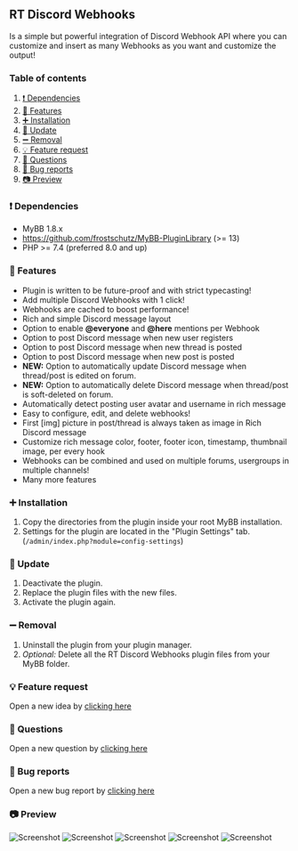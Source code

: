 ## RT Discord Webhooks
Is a simple but powerful integration of Discord Webhook API where you can customize and insert as many Webhooks as you want and customize the output!

### Table of contents
1. [❗ Dependencies](#-dependencies)
2. [📃 Features](#-features)
3. [➕ Installation](#-installation)
4. [🔼 Update](#-update)
5. [➖ Removal](#-removal)
6. [💡 Feature request](#-feature-request)
7. [🙏 Questions](#-questions)
8. [🐞 Bug reports](#-bug-reports)
9. [📷 Preview](#-preview)

### ❗ Dependencies
- MyBB 1.8.x
- https://github.com/frostschutz/MyBB-PluginLibrary (>= 13)
- PHP >= 7.4 (preferred 8.0 and up)

### 📃 Features
* Plugin is written to be future-proof and with strict typecasting!
* Add multiple Discord Webhooks with 1 click!
* Webhooks are cached to boost performance!
* Rich and simple Discord message layout
* Option to enable **@everyone** and **@here** mentions per Webhook
* Option to post Discord message when new user registers
* Option to post Discord message when new thread is posted
* Option to post Discord message when new post is posted
* **NEW:** Option to automatically update Discord message when thread/post is edited on forum.
* **NEW:** Option to automatically delete Discord message when thread/post is soft-deleted on forum.
* Automatically detect posting user avatar and username in rich message
* Easy to configure, edit, and delete webhooks!
* First [img] picture in post/thread is always taken as image in Rich Discord message
* Customize rich message color, footer, footer icon, timestamp, thumbnail image, per every hook
* Webhooks can be combined and used on multiple forums, usergroups in multiple channels!
* Many more features

### ➕ Installation
1. Copy the directories from the plugin inside your root MyBB installation.
2. Settings for the plugin are located in the "Plugin Settings" tab. (`/admin/index.php?module=config-settings`)

### 🔼 Update
1. Deactivate the plugin.
2. Replace the plugin files with the new files.
3. Activate the plugin again.

### ➖ Removal
1. Uninstall the plugin from your plugin manager.
2. _Optional:_ Delete all the RT Discord Webhooks plugin files from your MyBB folder.

### 💡 Feature request
Open a new idea by [clicking here](https://github.com/RevertIT/mybb-rt_discord_webhooks/discussions/new?category=ideas)

### 🙏 Questions
Open a new question by [clicking here](https://github.com/RevertIT/mybb-rt_discord_webhooks/discussions/new?category=q-a)

### 🐞 Bug reports
Open a new bug report by [clicking here](https://github.com/RevertIT/mybb-rt_discord_webhooks/issues/new)

### 📷 Preview
<img src="https://i.postimg.cc/HxL63K3r/dc6.png" alt="Screenshot">
<img src="https://i.postimg.cc/d00QQ6FC/dc1.png" alt="Screenshot">
<img src="https://i.postimg.cc/QMn8F7Ny/dc2.png" alt="Screenshot">
<img src="https://i.postimg.cc/mD0gYFy5/dc5.png" alt="Screenshot">
<img src="https://i.postimg.cc/8PV1fNDN/dc4.png" alt="Screenshot">